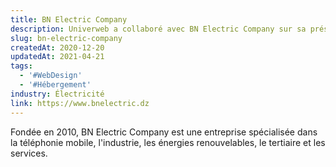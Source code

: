 ```yaml
---
title: BN Electric Company
description: Univerweb a collaboré avec BN Electric Company sur sa présence numérique. Nous avons créé le site web et nous assurons son hébergement.
slug: bn-electric-company
createdAt: 2020-12-20
updatedAt: 2021-04-21
tags:
  - '#WebDesign'
  - '#Hébergement'
industry: Électricité
link: https://www.bnelectric.dz
---
```


Fondée en 2010, BN Electric Company est une entreprise spécialisée dans la téléphonie mobile, l'industrie, les énergies renouvelables, le tertiaire et les services.
